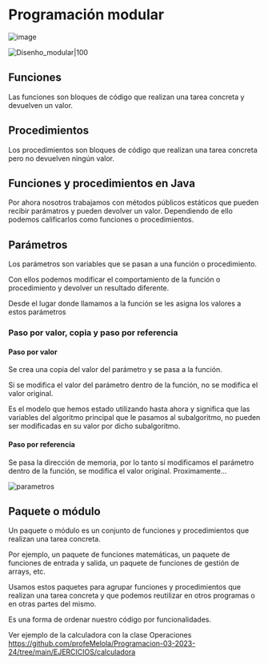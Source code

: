 # Programación modular

![image](https://github.com/profeMelola/Programacion-03-2023-24/assets/91023374/8adcb9e8-8551-4d2f-a89b-cb9812610a48)


![Disenho_modular|100](https://github.com/profeMelola/Programacion-03-2023-24/assets/91023374/a2565880-4f1c-4bde-b9d4-eda6fe3d20eb)

## Funciones

Las funciones son bloques de código que realizan una tarea concreta y devuelven un valor.

## Procedimientos

Los procedimientos son bloques de código que realizan una tarea concreta pero no devuelven ningún valor.

## Funciones y procedimientos en Java

Por ahora nosotros trabajamos con métodos públicos estáticos que pueden recibir parámatros y pueden devolver un valor. Dependiendo de ello podemos calificarlos como funciones o procedimientos.

## Parámetros

Los parámetros son variables que se pasan a una función o procedimiento. 

Con ellos podemos modificar el comportamiento de la función o procedimiento y devolver un resultado diferente. 

Desde el lugar donde llamamos a la función se les asigna los valores a estos parámetros

### Paso por valor, copia y paso por referencia

#### Paso por valor
Se crea una copia del valor del parámetro y se pasa a la función. 

Si se modifica el valor del parámetro dentro de la función, no se modifica el valor original. 

Es el modelo que hemos estado utilizando hasta ahora y significa que las variables del algoritmo principal que le pasamos al subalgoritmo, no pueden ser modificadas en su valor por dicho subalgoritmo.

#### Paso por referencia

Se pasa la dirección de memoria, por lo tanto si modificamos el parámetro dentro de la función, se modifica el valor original. Proximamente...

![parametros](https://github.com/profeMelola/Programacion-03-2023-24/assets/91023374/a1ff824e-2f2c-4782-b56e-9260a731d527)

## Paquete o módulo

Un paquete o módulo es un conjunto de funciones y procedimientos que realizan una tarea concreta. 

Por ejemplo, un paquete de funciones matemáticas, un paquete de funciones de entrada y salida, un paquete de funciones de gestión de arrays, etc. 

Usamos estos paquetes para agrupar funciones y procedimientos que realizan una tarea concreta y que podemos reutilizar en otros programas o en otras partes del mismo. 

Es una forma de ordenar nuestro código por funcionalidades.

Ver ejemplo de la calculadora con la clase Operaciones https://github.com/profeMelola/Programacion-03-2023-24/tree/main/EJERCICIOS/calculadora

